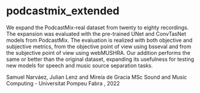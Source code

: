 # podcastmix_extended


We expand the PodcastMix-real dataset from twenty to eighty recordings. The expansion was evaluated with the pre-trained UNet and ConvTasNet models from PodcastMix. The evaluation is realized with both objective and subjective metrics, from the objective point of view using bsseval and from the subjective point of view using webMUSHRA. Our addition performs the same or better than the original dataset, expanding its usefulness for testing new models for speech and music source separation tasks.


Samuel Narváez, Julian Lenz and Mireia de Gracia
MSc Sound and Music Computing - Universitat Pompeu Fabra , 2022

